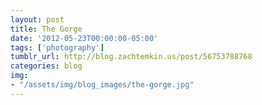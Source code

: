 ```yaml
---
layout: post
title: The Gorge
date: '2012-05-23T00:00:00-05:00'
tags: ['photography']
tumblr_url: http://blog.zachtemkin.us/post/56753788768
categories: blog
img:
- "/assets/img/blog_images/the-gorge.jpg" 
---
```

